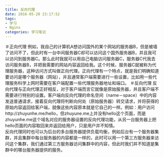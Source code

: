 ```yaml
---
title: 反向代理
date: 2016-05-20 23:17:52
tags:
- 学习
- Nginx
categories: 学习笔记
---
```

＃正向代理
例如，我自己的计算机A想访问国外的某个网站的服务器B，但是被墙了访问不了，但此时有一台中间服务器C却可以访问这个国外服务器B，并且我可以访问到服务器C。那么此时我就可以用自己电脑访问服务器C，服务器C代我去访问服务器B，并把我需要的网站内容返回给我。这个时候，服务器C就被称为代理服务器，这种访问方式叫做正向代理。正向代理有一个特点，就是我们明确知道要访问是哪个服务器（网站），并且通常客户端需要进行一些设置，比如用一些代理服务科学上网时需要在客户端配置一些代理服务器地址和端口。
＃反向代理
反向代理与正向代理正好相反，对于客户端而言它就像是原始服务器，并且客户端不需要进行特别的设置。客户端向反向代理的命名空间（name－space）中的内容发送普通请求，接着反向代理将判断向何处（原始服务器）转交请求，并将获得的原始内容返回给客户端，就像这些内容原本就是它自己的一样。例如：用户访问http://zhuyunhe.me/hello，但zhuyune.me上并没有hello这个页面，而是zhuyunhe.me这个域名对应的服务器设置的反向代理功能，从另一台服务器上把hello页面的内容取回来并返回给用户，只是用户并不知情。  
反向代理同时也可以为后台的多台服务器提供负载均衡，例如后台有一个服务器集群，并且集群中每台服务器的内容都是一样的，此时可以用一个第三方服务器来访问这个集群，我们通过第三方服务器访问集群中的内容，但此时我们并不知道是集群中的哪台服务器提供的服务。